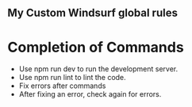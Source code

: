 ## My Custom Windsurf global rules

# Completion of Commands
- Use npm run dev to run the development server.
- Use npm run lint to lint the code.
- Fix errors after commands
- After fixing an error, check again for errors.
